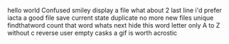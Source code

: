 hello world
Confused smiley
display a file
what about 2
last line 
i'd prefer
iacta
a good file
save current state
duplicate
no more
new files
unique
findthatword
count that word
whats next
hide this word
letter only
A to Z
without c
reverse
user
empty casks
a gif is worth
acrostic

